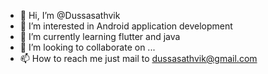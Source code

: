 - 👋 Hi, I’m @Dussasathvik
- 👀 I’m interested in Android application development
- 🌱 I’m currently learning flutter and java
- 💞️ I’m looking to collaborate on ...
- 📫 How to reach me just mail to dussasathvik@gmail.com

<!---
Dussasathvik/Dussasathvik is a ✨ special ✨ repository because its `README.md` (this file) appears on your GitHub profile.
You can click the Preview link to take a look at your changes.
--->

